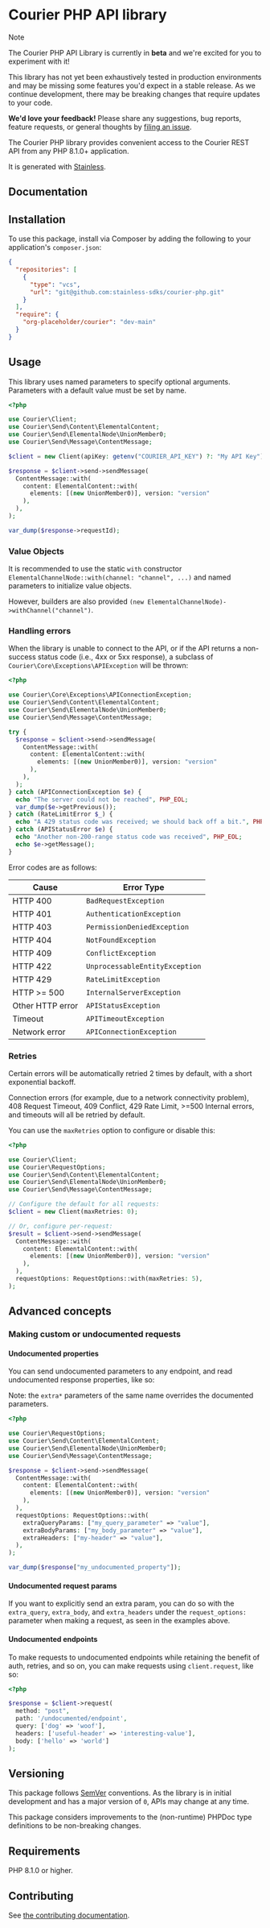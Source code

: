 # Courier PHP API library

> [!NOTE]
> The Courier PHP API Library is currently in **beta** and we're excited for you to experiment with it!
>
> This library has not yet been exhaustively tested in production environments and may be missing some features you'd expect in a stable release. As we continue development, there may be breaking changes that require updates to your code.
>
> **We'd love your feedback!** Please share any suggestions, bug reports, feature requests, or general thoughts by [filing an issue](https://www.github.com/stainless-sdks/courier-php/issues/new).

The Courier PHP library provides convenient access to the Courier REST API from any PHP 8.1.0+ application.

It is generated with [Stainless](https://www.stainless.com/).

## Documentation

## Installation

To use this package, install via Composer by adding the following to your application's `composer.json`:

```json
{
  "repositories": [
    {
      "type": "vcs",
      "url": "git@github.com:stainless-sdks/courier-php.git"
    }
  ],
  "require": {
    "org-placeholder/courier": "dev-main"
  }
}
```

## Usage

This library uses named parameters to specify optional arguments.
Parameters with a default value must be set by name.

```php
<?php

use Courier\Client;
use Courier\Send\Content\ElementalContent;
use Courier\Send\ElementalNode\UnionMember0;
use Courier\Send\Message\ContentMessage;

$client = new Client(apiKey: getenv("COURIER_API_KEY") ?: "My API Key");

$response = $client->send->sendMessage(
  ContentMessage::with(
    content: ElementalContent::with(
      elements: [(new UnionMember0)], version: "version"
    ),
  ),
);

var_dump($response->requestId);
```

### Value Objects

It is recommended to use the static `with` constructor `ElementalChannelNode::with(channel: "channel", ...)`
and named parameters to initialize value objects.

However, builders are also provided `(new ElementalChannelNode)->withChannel("channel")`.

### Handling errors

When the library is unable to connect to the API, or if the API returns a non-success status code (i.e., 4xx or 5xx response), a subclass of `Courier\Core\Exceptions\APIException` will be thrown:

```php
<?php

use Courier\Core\Exceptions\APIConnectionException;
use Courier\Send\Content\ElementalContent;
use Courier\Send\ElementalNode\UnionMember0;
use Courier\Send\Message\ContentMessage;

try {
  $response = $client->send->sendMessage(
    ContentMessage::with(
      content: ElementalContent::with(
        elements: [(new UnionMember0)], version: "version"
      ),
    ),
  );
} catch (APIConnectionException $e) {
  echo "The server could not be reached", PHP_EOL;
  var_dump($e->getPrevious());
} catch (RateLimitError $_) {
  echo "A 429 status code was received; we should back off a bit.", PHP_EOL;
} catch (APIStatusError $e) {
  echo "Another non-200-range status code was received", PHP_EOL;
  echo $e->getMessage();
}
```

Error codes are as follows:

| Cause            | Error Type                     |
| ---------------- | ------------------------------ |
| HTTP 400         | `BadRequestException`          |
| HTTP 401         | `AuthenticationException`      |
| HTTP 403         | `PermissionDeniedException`    |
| HTTP 404         | `NotFoundException`            |
| HTTP 409         | `ConflictException`            |
| HTTP 422         | `UnprocessableEntityException` |
| HTTP 429         | `RateLimitException`           |
| HTTP >= 500      | `InternalServerException`      |
| Other HTTP error | `APIStatusException`           |
| Timeout          | `APITimeoutException`          |
| Network error    | `APIConnectionException`       |

### Retries

Certain errors will be automatically retried 2 times by default, with a short exponential backoff.

Connection errors (for example, due to a network connectivity problem), 408 Request Timeout, 409 Conflict, 429 Rate Limit, >=500 Internal errors, and timeouts will all be retried by default.

You can use the `maxRetries` option to configure or disable this:

```php
<?php

use Courier\Client;
use Courier\RequestOptions;
use Courier\Send\Content\ElementalContent;
use Courier\Send\ElementalNode\UnionMember0;
use Courier\Send\Message\ContentMessage;

// Configure the default for all requests:
$client = new Client(maxRetries: 0);

// Or, configure per-request:
$result = $client->send->sendMessage(
  ContentMessage::with(
    content: ElementalContent::with(
      elements: [(new UnionMember0)], version: "version"
    ),
  ),
  requestOptions: RequestOptions::with(maxRetries: 5),
);
```

## Advanced concepts

### Making custom or undocumented requests

#### Undocumented properties

You can send undocumented parameters to any endpoint, and read undocumented response properties, like so:

Note: the `extra*` parameters of the same name overrides the documented parameters.

```php
<?php

use Courier\RequestOptions;
use Courier\Send\Content\ElementalContent;
use Courier\Send\ElementalNode\UnionMember0;
use Courier\Send\Message\ContentMessage;

$response = $client->send->sendMessage(
  ContentMessage::with(
    content: ElementalContent::with(
      elements: [(new UnionMember0)], version: "version"
    ),
  ),
  requestOptions: RequestOptions::with(
    extraQueryParams: ["my_query_parameter" => "value"],
    extraBodyParams: ["my_body_parameter" => "value"],
    extraHeaders: ["my-header" => "value"],
  ),
);

var_dump($response["my_undocumented_property"]);
```

#### Undocumented request params

If you want to explicitly send an extra param, you can do so with the `extra_query`, `extra_body`, and `extra_headers` under the `request_options:` parameter when making a request, as seen in the examples above.

#### Undocumented endpoints

To make requests to undocumented endpoints while retaining the benefit of auth, retries, and so on, you can make requests using `client.request`, like so:

```php
<?php

$response = $client->request(
  method: "post",
  path: '/undocumented/endpoint',
  query: ['dog' => 'woof'],
  headers: ['useful-header' => 'interesting-value'],
  body: ['hello' => 'world']
);
```

## Versioning

This package follows [SemVer](https://semver.org/spec/v2.0.0.html) conventions. As the library is in initial development and has a major version of `0`, APIs may change at any time.

This package considers improvements to the (non-runtime) PHPDoc type definitions to be non-breaking changes.

## Requirements

PHP 8.1.0 or higher.

## Contributing

See [the contributing documentation](https://github.com/stainless-sdks/courier-php/tree/main/CONTRIBUTING.md).
